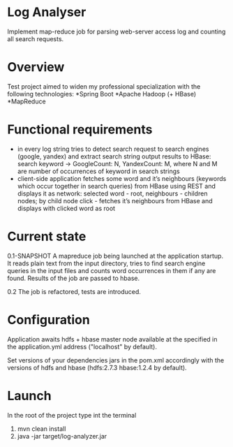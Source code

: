 Log Analyser
============


Implement map-reduce job for parsing web-server access log and counting all search requests.

Overview
=======================

Test project aimed to widen my professional specialization with the following technologies:
*Spring Boot
*Apache Hadoop (+ HBase)
*MapReduce


Functional requirements
=======================

* in every log string tries to detect search request to search engines (google, yandex) and extract search string
  output results to HBase: search keyword -> GoogleCount: N, YandexCount: M, where N and M are number of occurrences
  of keyword in search strings
* client-side application fetches some word and it’s neighbours (keywords which occur together in search queries)
  from HBase using REST and displays it as network: selected word - root, neighbours - children nodes;
  by child node click - fetches it’s neighbours from HBase and displays with clicked word as root


Current state
========================

0.1-SNAPSHOT
A mapreduce job being launched at the application startup. It reads plain text from the input directory, tries to find
search engine queries in the input files and counts word occurrences in them if any are found.
Results of the job are passed to hbase.

0.2
The job is refactored, tests are introduced.

Configuration
========================

Application awaits hdfs + hbase master node available at the specified in the application.yml address
("localhost" by default).

Set versions of your dependencies jars in the pom.xml accordingly with the versions of hdfs and hbase
(hdfs:2.7.3 hbase:1.2.4 by default).

Launch
========================

In the root of the project type int the terminal

1) mvn clean install
2) java -jar target/log-analyzer.jar